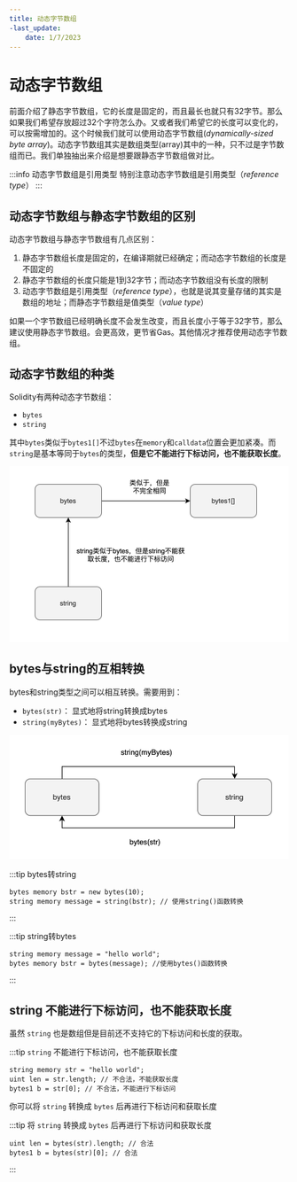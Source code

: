 ```yaml
---
title: 动态字节数组
-last_update:
    date: 1/7/2023
---
```


# 动态字节数组

前面介绍了静态字节数组，它的长度是固定的，而且最长也就只有32字节。那么如果我们希望存放超过32个字符怎么办。又或者我们希望它的长度可以变化的，可以按需增加的。这个时候我们就可以使用动态字节数组(*dynamically-sized byte array*)。动态字节数组其实是数组类型(array)其中的一种，只不过是字节数组而已。我们单独抽出来介绍是想要跟静态字节数组做对比。

:::info 动态字节数组是引用类型
特别注意动态字节数组是引用类型（*reference type*）
:::

## 动态字节数组与静态字节数组的区别

动态字节数组与静态字节数组有几点区别：

1. 静态字节数组长度是固定的，在编译期就已经确定；而动态字节数组的长度是不固定的
2. 静态字节数组的长度只能是1到32字节；而动态字节数组没有长度的限制
3. 动态字节数组是引用类型（*reference type*），也就是说其变量存储的其实是数组的地址；而静态字节数组是值类型（*value type*）

如果一个字节数组已经明确长度不会发生改变，而且长度小于等于32字节，那么建议使用静态字节数组。会更高效，更节省Gas。其他情况才推荐使用动态字节数组。

## 动态字节数组的种类

Solidity有两种动态字节数组：

- `bytes`
- `string`

其中`bytes`类似于`bytes1[]`不过`bytes`在`memory`和`calldata`位置会更加紧凑。而`string`是基本等同于`bytes`的类型，**但是它不能进行下标访问，也不能获取长度**。

![Untitled](assets/dynamic-byte-array/Untitled.png)

## bytes与string的互相转换

bytes和string类型之间可以相互转换。需要用到：

- `bytes(str)`：           显式地将string转换成bytes
- `string(myBytes)`：  显式地将bytes转换成string

![Untitled](assets/dynamic-byte-array/Untitled1.png)

:::tip bytes转string 
```solidity
bytes memory bstr = new bytes(10);
string memory message = string(bstr); // 使用string()函数转换
```
:::

:::tip string转bytes 
```solidity
string memory message = "hello world";
bytes memory bstr = bytes(message); //使用bytes()函数转换
```
:::

## string 不能进行下标访问，也不能获取长度

虽然 `string` 也是数组但是目前还不支持它的下标访问和长度的获取。

:::tip `string` 不能进行下标访问，也不能获取长度
```solidity
string memory str = "hello world";
uint len = str.length; // 不合法，不能获取长度
bytes1 b = str[0]; // 不合法，不能进行下标访问
```

你可以将 `string` 转换成 `bytes` 后再进行下标访问和获取长度

:::tip 将 `string` 转换成 `bytes` 后再进行下标访问和获取长度
```solidity
uint len = bytes(str).length; // 合法
bytes1 b = bytes(str)[0]; // 合法
```
:::